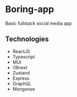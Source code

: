 # Boring-app
Basic fullstack social media app

## Technologies
- ReactJS
- Typescript
- MUI
- i18next
- Zustand
- Express
- GraphQL
- Mongoose
